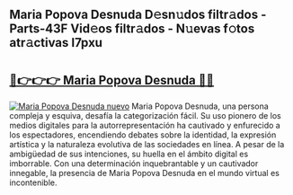 ## Maria Popova Desnuda D𝚎sn𝚞dos filtr𝚊dos - Parts-43F Vid𝚎os filtr𝚊dos - N𝚞evas f𝚘tos atr𝚊ctivas I7pxu

# <h2><a href="http://mb3spa.tromn.icu/?c=Maria+Popova+Desnuda">🔗👉👉👉 Maria Popova Desnuda 🔗🔗</a></h2>

[![Maria Popova Desnuda nuevo](https://i.imgur.com/pEAQMta.gif)](http://mb3spa.tromn.icu/?c=Maria+Popova+Desnuda)
Maria Popova Desnuda, una persona compleja y esquiva, desafía la categorización fácil. Su uso pionero de los medios digitales para la autorrepresentación ha cautivado y enfurecido a los espectadores, encendiendo debates sobre la identidad, la expresión artística y la naturaleza evolutiva de las sociedades en línea. A pesar de la ambigüedad de sus intenciones, su huella en el ámbito digital es imborrable. Con una determinación inquebrantable y un cautivador innegable, la presencia de Maria Popova Desnuda en el mundo virtual es incontenible.

